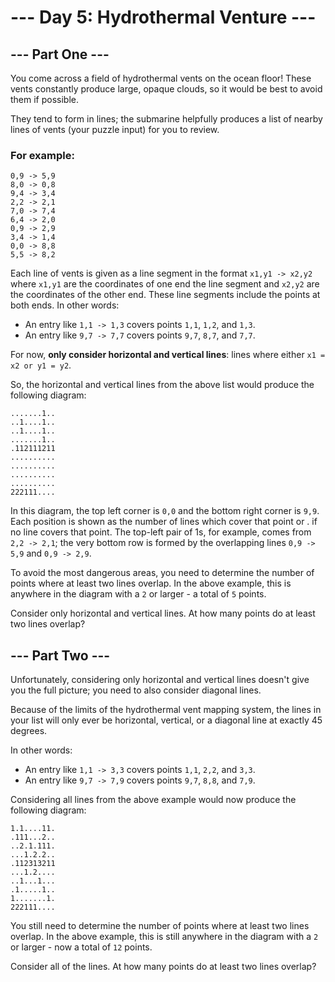 # --- Day 5: Hydrothermal Venture ---

## --- Part One ---

You come across a field of hydrothermal vents on the ocean floor! These vents constantly produce large, opaque clouds, 
so it would be best to avoid them if possible.

They tend to form in lines; the submarine helpfully produces a list of nearby lines of vents (your puzzle input) 
for you to review. 

### For example:

```text
0,9 -> 5,9
8,0 -> 0,8
9,4 -> 3,4
2,2 -> 2,1
7,0 -> 7,4
6,4 -> 2,0
0,9 -> 2,9
3,4 -> 1,4
0,0 -> 8,8
5,5 -> 8,2
```

Each line of vents is given as a line segment in the format `x1,y1 -> x2,y2` where `x1,y1` are the coordinates 
of one end the line segment and `x2,y2` are the coordinates of the other end. 
These line segments include the points at both ends. In other words:

- An entry like `1,1 -> 1,3` covers points `1,1`, `1,2`, and `1,3`.
- An entry like `9,7 -> 7,7` covers points `9,7`, `8,7`, and `7,7`.

For now, **only consider horizontal and vertical lines**: lines where either `x1 = x2 or y1 = y2`.

So, the horizontal and vertical lines from the above list would produce the following diagram:


```text
.......1..
..1....1..
..1....1..
.......1..
.112111211
..........
..........
..........
..........
222111....
```

In this diagram, the top left corner is `0,0` and the bottom right corner is `9,9`. 
Each position is shown as the number of lines which cover that point or . if no line covers that point. 
The top-left pair of 1s, for example, comes from `2,2 -> 2,1`; the very bottom row is formed by the overlapping 
lines `0,9 -> 5,9` and `0,9 -> 2,9`.

To avoid the most dangerous areas, you need to determine the number of points where at least two lines overlap. 
In the above example, this is anywhere in the diagram with a `2` or larger - a total of `5` points.

Consider only horizontal and vertical lines. At how many points do at least two lines overlap?

## --- Part Two ---
Unfortunately, considering only horizontal and vertical lines doesn't give you the full picture; 
you need to also consider diagonal lines.

Because of the limits of the hydrothermal vent mapping system, the lines in your list will only ever be horizontal, 
vertical, or a diagonal line at exactly 45 degrees. 

In other words:

- An entry like `1,1 -> 3,3` covers points `1,1`, `2,2`, and `3,3`.
- An entry like `9,7 -> 7,9` covers points `9,7`, `8,8`, and `7,9`.

Considering all lines from the above example would now produce the following diagram:

```text
1.1....11.
.111...2..
..2.1.111.
...1.2.2..
.112313211
...1.2....
..1...1...
.1.....1..
1.......1.
222111....
```

You still need to determine the number of points where at least two lines overlap. 
In the above example, this is still anywhere in the diagram with a `2` or larger - now a total of `12` points.

Consider all of the lines. At how many points do at least two lines overlap?
